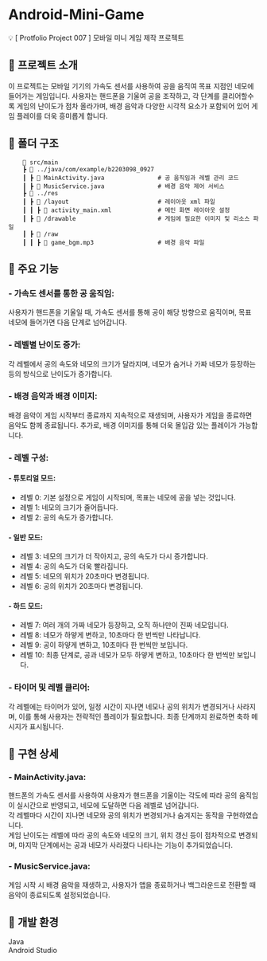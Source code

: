 # Android-Mini-Game
💡 [ Protfolio Project 007 ] 모바일 미니 게임 제작 프로젝트


## 📌 프로젝트 소개
이 프로젝트는 모바일 기기의 가속도 센서를 사용하여 공을 움직여 목표 지점인 네모에 들어가는 게임입니다. 사용자는 핸드폰을 기울여 공을 조작하고, 각 단계를 클리어할수록 게임의 난이도가 점차 올라가며, 배경 음악과 다양한 시각적 요소가 포함되어 있어 게임 플레이를 더욱 흥미롭게 합니다.

## 📌 폴더 구조
        📂 src/main
        ┣ 📂 ../java/com/example/b2203098_0927  
        ┃ ┣ 📜 MainActivity.java               # 공 움직임과 레벨 관리 코드  
        ┃ ┣ 📜 MusicService.java               # 배경 음악 제어 서비스  
        ┣ 📂 ../res
        ┃ ┣ 📂 /layout                         # 레이아웃 xml 파일  
        ┃ ┃ ┣ 📜 activity_main.xml             # 메인 화면 레이아웃 설정  
        ┃ ┣ 📂 /drawable                       # 게임에 필요한 이미지 및 리소스 파일  
        ┃ ┣ 📂 /raw
        ┃ ┃ ┣ 📜 game_bgm.mp3                  # 배경 음악 파일  

## 📌 주요 기능
### - 가속도 센서를 통한 공 움직임:
사용자가 핸드폰을 기울일 때, 가속도 센서를 통해 공이 해당 방향으로 움직이며, 목표 네모에 들어가면 다음 단계로 넘어갑니다.

### - 레벨별 난이도 증가:
각 레벨에서 공의 속도와 네모의 크기가 달라지며, 네모가 숨거나 가짜 네모가 등장하는 등의 방식으로 난이도가 증가합니다.

### - 배경 음악과 배경 이미지:
배경 음악이 게임 시작부터 종료까지 지속적으로 재생되며, 사용자가 게임을 종료하면 음악도 함께 종료됩니다. 추가로, 배경 이미지를 통해 더욱 몰입감 있는 플레이가 가능합니다.

### - 레벨 구성:
#### - 튜토리얼 모드:
- 레벨 0: 기본 설정으로 게임이 시작되며, 목표는 네모에 공을 넣는 것입니다.  
- 레벨 1: 네모의 크기가 줄어듭니다.  
- 레벨 2: 공의 속도가 증가합니다.  
  
#### - 일반 모드:
- 레벨 3: 네모의 크기가 더 작아지고, 공의 속도가 다시 증가합니다.  
- 레벨 4: 공의 속도가 더욱 빨라집니다.  
- 레벨 5: 네모의 위치가 20초마다 변경됩니다.  
- 레벨 6: 공의 위치가 20초마다 변경됩니다.  
  
#### - 하드 모드:
- 레벨 7: 여러 개의 가짜 네모가 등장하고, 오직 하나만이 진짜 네모입니다.  
- 레벨 8: 네모가 하얗게 변하고, 10초마다 한 번씩만 나타납니다.  
- 레벨 9: 공이 하얗게 변하고, 10초마다 한 번씩만 보입니다.  
- 레벨 10: 최종 단계로, 공과 네모가 모두 하얗게 변하고, 10초마다 한 번씩만 보입니다.  
  
### - 타이머 및 레벨 클리어:
각 레벨에는 타이머가 있어, 일정 시간이 지나면 네모나 공의 위치가 변경되거나 사라지며, 이를 통해 사용자는 전략적인 플레이가 필요합니다. 최종 단계까지 완료하면 축하 메시지가 표시됩니다.

## 📌 구현 상세
### - MainActivity.java:
핸드폰의 가속도 센서를 사용하여 사용자가 핸드폰을 기울이는 각도에 따라 공의 움직임이 실시간으로 반영되고, 네모에 도달하면 다음 레벨로 넘어갑니다.  
각 레벨마다 시간이 지나면 네모와 공의 위치가 변경되거나 숨겨지는 동작을 구현하였습니다.  
게임 난이도는 레벨에 따라 공의 속도와 네모의 크기, 위치 갱신 등이 점차적으로 변경되며, 마지막 단계에서는 공과 네모가 사라졌다 나타나는 기능이 추가되었습니다.  

### - MusicService.java:
게임 시작 시 배경 음악을 재생하고, 사용자가 앱을 종료하거나 백그라운드로 전환할 때 음악이 종료되도록 설정되었습니다.  

## 📌 개발 환경
  Java  
  Android Studio  

